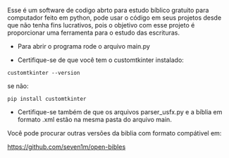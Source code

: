 Esse é um software de codigo abrto para estudo bíblico gratuito para computador feito em python, pode usar o código em seus projetos desde que não tenha fins lucrativos, pois o objetivo com esse projeto é proporcionar uma ferramenta para o estudo das escrituras.

- Para abrir o programa rode o arquivo main.py

- Certifique-se de que você tem o customtkinter instalado:
```
customtkinter --version
```

 se não:
```
pip install customtkinter
```

- Certifique-se também de que os arquivos parser_usfx.py e a bíblia em formato .xml estão na mesma pasta do arquivo main.

Você pode procurar outras versões da biblia com formato compátivel em:

https://github.com/seven1m/open-bibles